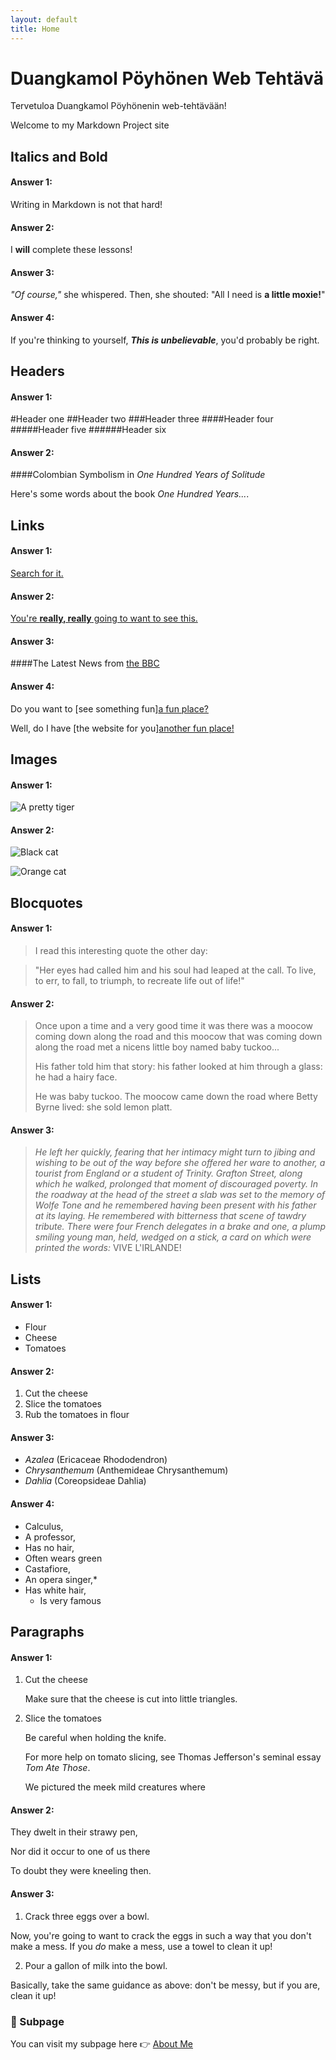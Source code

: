 ```yaml
---
layout: default
title: Home
---
```

# Duangkamol Pöyhönen Web Tehtävä
Tervetuloa Duangkamol Pöyhönenin web-tehtävään!

Welcome to my Markdown Project site

## **Italics and Bold**

#### **Answer 1**: 
Writing in Markdown is not that hard!

#### **Answer 2**:
I **will** complete these lessons!

#### **Answer 3**: 
_"Of course,"_ she whispered. Then, she shouted: "All I need is **a little moxie!**"

#### **Answer 4**:
If you're thinking to yourself, **_This is unbelievable_**, you'd probably be right.

## **Headers**

#### **Answer 1:**

#Header one
##Header two
###Header three
####Header four
#####Header five
######Header six

#### **Answer 2:**
####Colombian Symbolism in _One Hundred Years of Solitude_

Here's some words about the book _One Hundred Years..._.

## **Links**

#### **Answer 1:**
[Search for it.](WWW.google.com)

#### **Answer 2:**
[You're **really, really** going to want to see this.](www.dailykitten.com)

#### **Answer 3:**
####The Latest News from [the BBC](www.bbc.com/news)

#### **Answer 4:**
Do you want to [see something fun][a fun place?](www.zombo.com)

Well, do I have [the website for you][another fun place!](www.stumbleupon.com)

## **Images**

#### **Answer 1:**
![A pretty tiger](https://upload.wikimedia.org/wikipedia/commons/5/56/Tiger.50.jpg)

#### **Answer 2:**
![Black cat][Black]

![Orange cat][Orange]

[Black]: https://upload.wikimedia.org/wikipedia/commons/a/a3/81_INF_DIV_SSI.jpg
[Orange]: http://icons.iconarchive.com/icons/google/noto-emoji-animals-nature/256/22221-cat-icon.png

## **Blocquotes**

#### **Answer 1:**
>I read this interesting quote the other day:

>"Her eyes had called him and his soul had leaped at the call. To live, to err, to fall, to triumph, to recreate life out of life!"

#### **Answer 2:**
>Once upon a time and a very good time it was there was a moocow coming down along the road and this moocow that was coming down along the road met a nicens little boy named baby tuckoo...
>
>His father told him that story: his father looked at him through a glass: he had a hairy face.
>
>He was baby tuckoo. The moocow came down the road where Betty Byrne lived: she sold lemon platt.

#### **Answer 3:**
>_He left her quickly, fearing that her intimacy might turn to jibing and wishing to be out of the way before she offered her ware to another, a tourist from England or a student of Trinity. Grafton Street, along which he walked, prolonged that moment of discouraged poverty. In the roadway at the head of the street a slab was set to the memory of Wolfe Tone and he remembered having been present with his father at its laying. He remembered with bitterness that scene of tawdry tribute. There were four French delegates in a brake and one, a plump smiling young man, held, wedged on a stick, a card on which were printed the words:_ VIVE L'IRLANDE!

## **Lists**

#### **Answer 1:**
* Flour
* Cheese
* Tomatoes

#### **Answer 2:**
1. Cut the cheese
2. Slice the tomatoes
3. Rub the tomatoes in flour

#### **Answer 3:**
* _Azalea_ (Ericaceae Rhododendron)
* _Chrysanthemum_ (Anthemideae Chrysanthemum)
* _Dahlia_ (Coreopsideae Dahlia)

#### **Answer 4:**
* Calculus,
 * A professor,
 * Has no hair, 
 * Often wears green
* Castafiore,
 * An opera singer,*
 * Has white hair,
   * Is very famous

## **Paragraphs**

#### **Answer 1:**
1. Cut the cheese

    Make sure that the cheese is cut into little triangles.

2. Slice the tomatoes
  
    Be careful when holding the knife.
  
    For more help on tomato slicing, see Thomas Jefferson's seminal essay _Tom Ate Those_.

    We pictured the meek mild creatures where

#### **Answer 2:**
They dwelt in their strawy pen,


Nor did it occur to one of us there


To doubt they were kneeling then.

#### **Answer 3:**
1. Crack three eggs over a bowl.

 Now, you're going to want to crack the eggs in such a way that you don't make a mess.
 If you _do_ make a mess, use a towel to clean it up!

2. Pour a gallon of milk into the bowl.

 Basically, take the same guidance as above: don't be messy, but if you are, clean it up!


### 📄 Subpage

You can visit my subpage here 👉 [About Me](aboutme.md)
